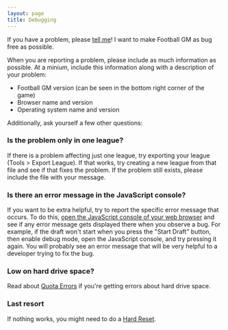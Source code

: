 ```yaml
---
layout: page
title: Debugging
---
```


If you have a problem, please [tell me](/contact/)! I want to make Football GM as bug free as possible.

When you are reporting a problem, please include as much information as possible. At a minium, include this information along with a description of your problem:

* Football GM version (can be seen in the bottom right corner of the game)
* Browser name and version
* Operating system name and version

Additionally, ask yourself a few other questions:

### Is the problem only in one league?

If there is a problem affecting just one league, try exporting your league (Tools > Export League). If that works, try creating a new league from that file and see if that fixes the problem. If the problem still exists, please include the file with your message.

### Is there an error message in the JavaScript console?

If you want to be extra helpful, try to report the specific error message that occurs. To do this, [open the JavaScript console of your web browser](http://webmasters.stackexchange.com/q/8525) and see if any error message gets displayed there when you observe a bug. For example, if the draft won't start when you press the "Start Draft" button, then enable debug mode, open the JavaScript console, and try pressing it again. You will probably see an error message that will be very helpful to a developer trying to fix the bug.

### Low on hard drive space?

Read about [Quota Errors](/manual/debugging/quota-errors/) if you're getting errors about hard drive space.

### Last resort

If nothing works, you might need to do a [Hard Reset](/manual/debugging/hard-reset/).
